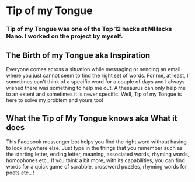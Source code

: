 # Tip of my Tongue

### Tip of my Tongue was one of the Top 12 hacks at MHacks Nano. I worked on the project by myself.

## The Birth of my Tongue aka Inspiration
Everyone comes across a situation while messaging or sending an email where you just cannot seem to find the right set of words. For me, at least, I sometimes can't think of a specific word for a couple of days and I always wished there was something to help me out. A thesaurus can only help me to an extent and sometimes it is never specific. Well, Tip of my Tongue is here to solve my problem and yours too!

## What the Tip of My Tongue knows aka What it does
This Facebook messenger bot helps you find the right word without having to look anywhere else. Just type in the things that you remember such as the starting letter, ending letter, meaning, associated words, rhyming words, homophones etc.. If you think a bit more, with its capabilities, you can find words for a quick game of scrabble, crossword puzzles, rhyming words for poets etc.. !



